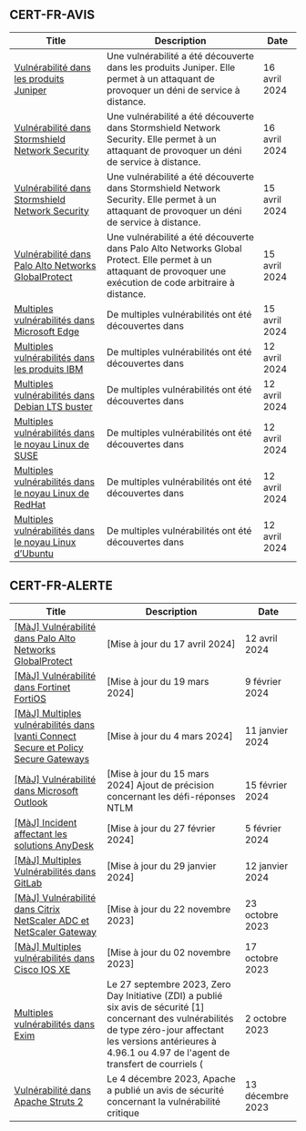 
## CERT-FR-AVIS
|Title|Description|Date|
|---|---|---|
| [Vulnérabilité dans les produits Juniper](https://www.cert.ssi.gouv.fr/avis/CERTFR-2024-AVI-0310/) | Une vulnérabilité a été découverte dans les produits Juniper. Elle permet à un attaquant de provoquer un déni de service à distance. | 16 avril 2024 |
| [Vulnérabilité dans Stormshield Network Security](https://www.cert.ssi.gouv.fr/avis/CERTFR-2024-AVI-0309/) | Une vulnérabilité a été découverte dans Stormshield Network Security. Elle permet à un attaquant de provoquer un déni de service à distance. | 16 avril 2024 |
| [Vulnérabilité dans Stormshield Network Security](https://www.cert.ssi.gouv.fr/avis/CERTFR-2024-AVI-0308/) | Une vulnérabilité a été découverte dans Stormshield Network Security. Elle permet à un attaquant de provoquer un déni de service à distance. | 15 avril 2024 |
| [Vulnérabilité dans Palo Alto Networks GlobalProtect](https://www.cert.ssi.gouv.fr/avis/CERTFR-2024-AVI-0307/) | Une vulnérabilité a été découverte dans Palo Alto Networks Global Protect. Elle permet à un attaquant de provoquer une exécution de code arbitraire à distance. | 15 avril 2024 |
| [Multiples vulnérabilités dans Microsoft Edge](https://www.cert.ssi.gouv.fr/avis/CERTFR-2024-AVI-0306/) | De multiples vulnérabilités ont été découvertes dans  | 15 avril 2024 |
| [Multiples vulnérabilités dans les produits IBM](https://www.cert.ssi.gouv.fr/avis/CERTFR-2024-AVI-0305/) | De multiples vulnérabilités ont été découvertes dans  | 12 avril 2024 |
| [Multiples vulnérabilités dans Debian LTS buster](https://www.cert.ssi.gouv.fr/avis/CERTFR-2024-AVI-0304/) | De multiples vulnérabilités ont été découvertes dans  | 12 avril 2024 |
| [Multiples vulnérabilités dans le noyau Linux de SUSE](https://www.cert.ssi.gouv.fr/avis/CERTFR-2024-AVI-0303/) | De multiples vulnérabilités ont été découvertes dans  | 12 avril 2024 |
| [Multiples vulnérabilités dans le noyau Linux de RedHat](https://www.cert.ssi.gouv.fr/avis/CERTFR-2024-AVI-0302/) | De multiples vulnérabilités ont été découvertes dans  | 12 avril 2024 |
| [Multiples vulnérabilités dans le noyau Linux d’Ubuntu](https://www.cert.ssi.gouv.fr/avis/CERTFR-2024-AVI-0301/) | De multiples vulnérabilités ont été découvertes dans  | 12 avril 2024 |
## CERT-FR-ALERTE
|Title|Description|Date|
|---|---|---|
| [[MàJ] Vulnérabilité dans Palo Alto Networks GlobalProtect](https://www.cert.ssi.gouv.fr/alerte/CERTFR-2024-ALE-006/) | [Mise à jour du 17 avril 2024]  | 12 avril 2024 |
| [[MàJ] Vulnérabilité dans Fortinet FortiOS](https://www.cert.ssi.gouv.fr/alerte/CERTFR-2024-ALE-004/) | [Mise à jour du 19 mars 2024] | 9 février 2024 |
| [[MàJ] Multiples vulnérabilités dans Ivanti Connect Secure et Policy Secure Gateways](https://www.cert.ssi.gouv.fr/alerte/CERTFR-2024-ALE-001/) | [Mise à jour du 4 mars 2024] | 11 janvier 2024 |
| [[MàJ] Vulnérabilité dans Microsoft Outlook](https://www.cert.ssi.gouv.fr/alerte/CERTFR-2024-ALE-005/) | [Mise à jour du 15 mars 2024] Ajout de précision concernant les défi-réponses NTLM | 15 février 2024 |
| [[MàJ] Incident affectant les solutions AnyDesk](https://www.cert.ssi.gouv.fr/alerte/CERTFR-2024-ALE-003/) | [Mise à jour du 27 février 2024]  | 5 février 2024 |
| [[MàJ] Multiples Vulnérabilités dans GitLab](https://www.cert.ssi.gouv.fr/alerte/CERTFR-2024-ALE-002/) | [Mise à jour du 29 janvier 2024]  | 12 janvier 2024 |
| [[MàJ] Vulnérabilité dans Citrix NetScaler ADC et NetScaler Gateway](https://www.cert.ssi.gouv.fr/alerte/CERTFR-2023-ALE-012/) | [Mise à jour du 22 novembre 2023] | 23 octobre 2023 |
| [[MàJ] Multiples vulnérabilités dans Cisco IOS XE](https://www.cert.ssi.gouv.fr/alerte/CERTFR-2023-ALE-011/) | [Mise à jour du 02 novembre 2023] | 17 octobre 2023 |
| [Multiples vulnérabilités dans Exim](https://www.cert.ssi.gouv.fr/alerte/CERTFR-2023-ALE-010/) | Le 27 septembre 2023, Zero Day Initiative (ZDI) a publié six avis de sécurité [1] concernant des vulnérabilités de type zéro-jour affectant les versions antérieures à 4.96.1 ou 4.97 de l'agent de transfert de courriels ( | 2 octobre 2023 |
| [Vulnérabilité dans Apache Struts 2](https://www.cert.ssi.gouv.fr/alerte/CERTFR-2023-ALE-013/) | Le 4 décembre 2023, Apache a publié un avis de sécurité concernant la vulnérabilité critique  | 13 décembre 2023 |
